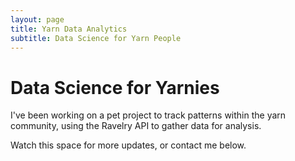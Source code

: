 ```yaml
---
layout: page
title: Yarn Data Analytics
subtitle: Data Science for Yarn People
---
```


# Data Science for Yarnies

I've been working on a pet project to track patterns within the yarn community, using the Ravelry API to gather data for analysis.

Watch this space for more updates, or contact me below. 
